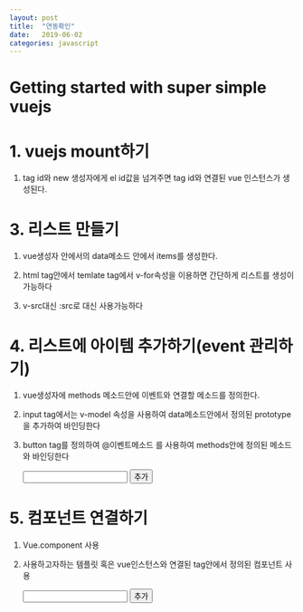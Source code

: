 ```yaml
---
layout: post
title:  "연동확인"
date:   2019-06-02
categories: javascript
---
```


# Getting started with super simple vuejs

# 1. vuejs mount하기

1. tag id와 new 생성자에게 el id값을 넘겨주면 tag id와 연결된 vue 인스턴스가 생성된다.

    <body>
    <div id="app"></div>
    <script src="https://cdn.jsdelivr.net/npm/vue@2.6.10/dist/vue.js"></script>
    <script>
    	new Vue({
        el: '#app'
      });
    <script>
    </body>

# 2. data binding하기

1. tag에 v-model을 attribute로 속성을 정의하면 vue인스턴스의 data메소드안에 정의된 property와 바인딩된다.

    <body>
    <div id="app">
    	<input type="text" id="user_id" v-model="userId">
    	<input type="password" id="user_password" v-model="userPassword">
    	{{ userId }}
      {{ userPassword }}
    </div>
    <script src="https://cdn.jsdelivr.net/npm/vue@2.6.10/dist/vue.js"></script>
    <script>
    		new Vue({
            el: '#app',
            data() {
                return {
                    userId: '',
                    userPassword: ''
                }
            }
        });
    </script>
    </body>

# 3. 리스트 만들기

1. vue생성자 안에서의 data메소드 안에서 items를 생성한다.
2. html tag안에서 temlate tag에서 v-for속성을 이용하면 간단하게 리스트를 생성이 가능하다
3. v-src대신 :src로 대신 사용가능하다

    <body>
    <div id="app">
        <ul>
            <template v-for="item in items">
                <li>
                    {{ item.id }}
                    <img :src="item.image">
                </li>
            </template>
        </ul>
    </div>
    <script src="https://cdn.jsdelivr.net/npm/vue@2.6.10/dist/vue.js"></script>
    <script>
        new Vue({
            el: '#app',
            data() {
                return {
                    items: [
                        {
                            id: 1, 
                            image: 'https://picsum.photos/210/118?image=1'
                        },
                        {
                            id: 2, 
                            image: 'https://picsum.photos/210/118?image=100'
                        },
                        {
                            id: 3, 
                            image: 'https://picsum.photos/210/118?image=160'
                        },
                        {
                            id: 4, 
                            image: 'https://picsum.photos/210/118?image=200'
                        },
                        {
                            id: 5, 
                            image: 'https://picsum.photos/210/118?image=210'
                        }
                    ]
                }
            }
        });
    </script>
    </body>

# 4. 리스트에 아이템 추가하기(event 관리하기)

1. vue생성자에 methods 메소드안에 이벤트와 연결할 메소드를 정의한다.
2. input tag에서는 v-model 속성을 사용하여 data메소드안에서 정의된 prototype을 추가하여 바인딩한다
3. button tag를 정의하여 @이벤트메소드 를 사용하여 methods안에 정의된 메소드와 바인딩한다

    <body>
        <div id="app">
            <ul>
                <template v-for="item in items">
                    <li>
                        {{ item.text }} / {{item.id}}
                    </li>
                </template>
            </ul>
            <input type="text" v-model="item.text">
            <button @click="addItem">추가</button>
        </div>
        <script src="https://cdn.jsdelivr.net/npm/vue@2.6.10/dist/vue.js"></script>
        <script>
            new Vue({
                el: '#app',
                methods: {
                    addItem () {
                        this.item.id = this.items.length;
                        this.items.push({ ...this.item });
                        this.item.id = '';
                        this.item.text = '';
                    }
                },
                data() {
                    return {
                        items: [
                            {
                                id: 0, 
                                text: 'https://picsum.photos/210/118?image=1'
                            },
                            {
                                id: 1, 
                                text: 'https://picsum.photos/210/118?image=100'
                            },
                            {
                                id: 2, 
                                text: 'https://picsum.photos/210/118?image=160'
                            },
                            {
                                id: 3, 
                                text: 'https://picsum.photos/210/118?image=200'
                            },
                            {
                                id: 4, 
                                text: 'https://picsum.photos/210/118?image=210'
                            }
                        ],
                        item: {
                            id: '',
                            text: ''
                        }
                    }
                }
            });
        </script>
    </body>

# 5. 컴포넌트 연결하기

1. Vue.component 사용
2. 사용하고자하는 템플릿 혹은 vue인스턴스와 연결된 tag안에서 정의된 컴포넌트 사용

    <!DOCTYPE html>
    <html>
    <body>
        <div id="app">            
            <ul>
                <template v-for="item in items">
                    <item :item="item"></item>
                </template>
            </ul>
            <input type="text" v-model="item.text">
            <button @click="addItem">추가</button>
        </div>
    <script src="https://cdn.jsdelivr.net/npm/vue@2.6.10/dist/vue.js"></script>
    <script>
        Vue.component('item', {
            props: [
                'item',
            ],
            template: `
                <li>
                    {{ item.text }} / {{item.id}}
                </li>
            `
        });
    
        new Vue({
            el: '#app',
            methods: {
                addItem () {
                    this.item.id = this.items.length;
                    this.items.push({ ...this.item });
                    this.item.id = '';
                    this.item.text = '';
                }
            },
            data() {
                return {
                    items: [
                        {
                            id: 0, 
                            text: 'https://picsum.photos/210/118?image=1'
                        },
                        {
                            id: 1, 
                            text: 'https://picsum.photos/210/118?image=100'
                        },
                        {
                            id: 2, 
                            text: 'https://picsum.photos/210/118?image=160'
                        },
                        {
                            id: 3, 
                            text: 'https://picsum.photos/210/118?image=200'
                        },
                        {
                            id: 4, 
                            text: 'https://picsum.photos/210/118?image=210'
                        }
                    ],
                    item: {
                        id: '',
                        text: ''
                    }
                }
            }
        });
    </script>
    </body>
    </html>